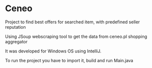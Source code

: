 # Ceneo

Project to find best offers for searched item, with predefined seller reputation

Using JSoup webscraping tool to get the data from ceneo.pl shopping aggregator

It was developed for Windows OS using IntelliJ.

To run the project you have to import it, build and run Main.java
